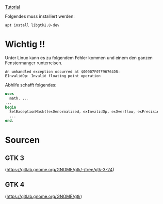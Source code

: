 [Tutorial](https://lazyfoo.net/SDL_tutorials/)

Folgendes muss installiert werden:
```
apt install libgtk2.0-dev
```

# Wichtig !!
Unter Linux kann es zu folgendem Fehler kommen und einem den ganzen Fenstermanger runterreisen.

```
An unhandled exception occurred at $00007F07F96764DB:
EInvalidOp: Invalid floating point operation
```
Abhilfe schafft folgendes:
```pascal
uses
  math, ...
...
begin
  SetExceptionMask([exDenormalized, exInvalidOp, exOverflow, exPrecision, exUnderflow, exZeroDivide]);
  ...
end.
```

# Sourcen
## GTK 3
(https://gitlab.gnome.org/GNOME/gtk/-/tree/gtk-3-24)
## GTK 4
(https://gitlab.gnome.org/GNOME/gtk)






 

